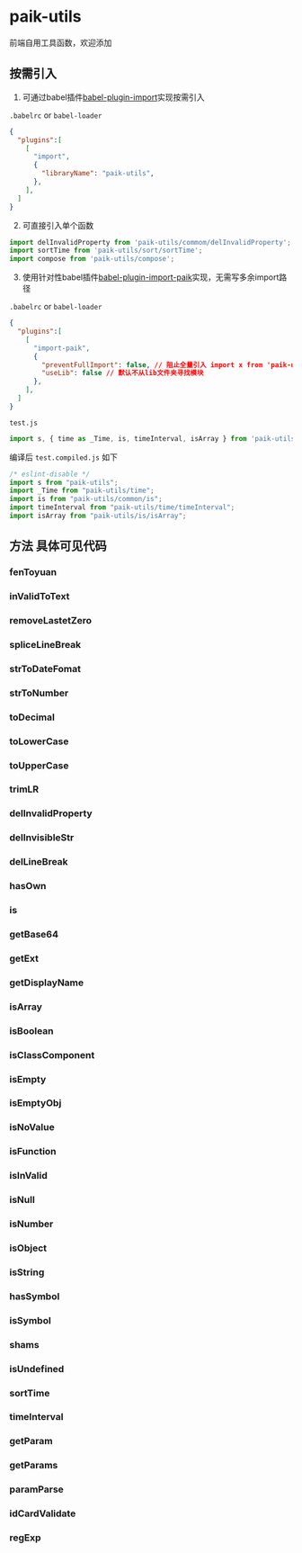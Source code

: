 # paik-utils
前端自用工具函数，欢迎添加

## 按需引入
1. 可通过babel插件[babel-plugin-import](https://github.com/ant-design/babel-plugin-import)实现按需引入

`.babelrc` or `babel-loader`
```json
{
  "plugins":[
    [
      "import",
      {
        "libraryName": "paik-utils",
      },
    ],
  ]
}
```
2. 可直接引入单个函数
```js
import delInvalidProperty from 'paik-utils/commom/delInvalidProperty';
import sortTime from 'paik-utils/sort/sortTime';
import compose from 'paik-utils/compose';
```
3. 使用针对性babel插件[babel-plugin-import-paik](https://github.com/onpaik/umi-lib-paik/tree/master/packages/babel-plugin-import-paik)实现，无需写多余import路径

`.babelrc` or `babel-loader`
```json
{
  "plugins":[
    [
      "import-paik",
      {
        "preventFullImport": false, // 阻止全量引入 import x from 'paik-utils'; 默认不阻止
        "useLib": false // 默认不从lib文件夹寻找模块
      },
    ],
  ]
}
```
`test.js`
```js
import s, { time as _Time, is, timeInterval, isArray } from 'paik-utils';
```
编译后 `test.compiled.js` 如下
```js
/* eslint-disable */
import s from "paik-utils";
import _Time from "paik-utils/time";
import is from "paik-utils/common/is";
import timeInterval from "paik-utils/time/timeInterval";
import isArray from "paik-utils/is/isArray";
```


## 方法 具体可见代码
### fenToyuan
### inValidToText
### removeLastetZero
### spliceLineBreak
### strToDateFomat
### strToNumber
### toDecimal
### toLowerCase
### toUpperCase
### trimLR
### delInvalidProperty
### delInvisibleStr
### delLineBreak
### hasOwn
### is
### getBase64
### getExt
### getDisplayName
### isArray
### isBoolean
### isClassComponent
### isEmpty
### isEmptyObj
### isNoValue
### isFunction
### isInValid
### isNull
### isNumber
### isObject
### isString
### hasSymbol
### isSymbol
### shams
### isUndefined
### sortTime
### timeInterval
### getParam
### getParams
### paramParse
### idCardValidate
### regExp